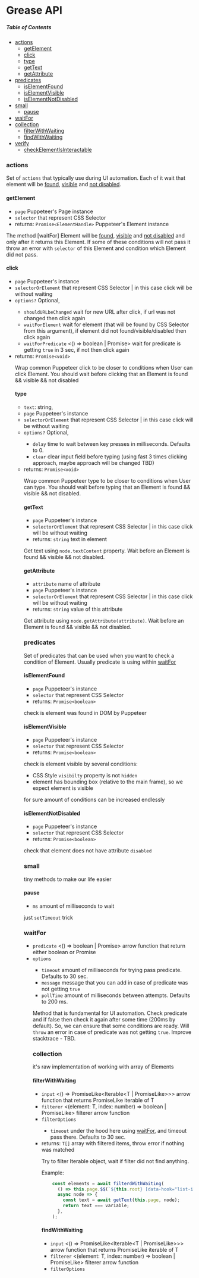 # Grease API

##### Table of Contents

- [actions](#actions)
  * [getElement](#getelement)
  * [click](#click)
  * [type](#type)
  * [getText](#gettext)
  * [getAttribute](#getattribute)
- [predicates](#predicates)
  * [isElementFound](#iselementfound)
  * [isElementVisible](#iselementvisible)
  * [isElementNotDisabled](#iselementnotdisplayed)
- [small](#small)
  * [pause](#pause)
- [waitFor](#waitfor)
- [collection](#collection)
  * [filterWithWaiting](#filterwithwaiting)
  * [findWithWaiting](#findwithwaiting)
- [verify](#verify)
  * [checkElementIsInteractable](#checkelementisinteractable)

### actions

Set of `actions` that typically use during UI automation. Each of it wait that element will be [found](#iselementfound), [visible](#iselementvisible) and [not disabled](iselementnotdisabled).

#### getElement
- `page` Puppeteer's Page instance
- `selector` <string> that represent CSS Selector
- returns: `Promise<ElementHandle>` Puppeteer's Element instance

The method [waitFor] Element will be [found](#iselementfound), [visible](#iselementvisible) and [not disabled](iselementnotdisabled) and only after it returns this Element.
If some of these conditions will not pass it throw an error with `selector` of this Element and condition which Element did not pass.

#### click
- `page` Puppeteer's <Page> instance
- `selectorOrElement` <string> that represent CSS Selector | <ElementHandle> in this case click will be without waiting
- `options?` Optional, <Object>
  * `shouldURLbeChanged` <boolean> wait for new URL after click, if url was not changed then click again
  * `waitForElement` <string> wait for element (that will be found by CSS Selector from this argument), if element did not found/visible/disabled then click again
  * `waitForPredicate` <() => boolean | Promise<boolean>> wait for predicate is getting `true` in 3 sec, if not then click again
- returns: `Promise<void>`

Wrap common Puppeteer click to be closer to conditions when User can click Element. You should wait before clicking that an Element is found && visible && not disabled

#### type
- `text`: string,
- `page` Puppeteer's <Page> instance
- `selectorOrElement` <string> that represent CSS Selector | <ElementHandle> in this case click will be without waiting
- `options?` Optional, <Object>
  * `delay` <number> time to wait between key presses in milliseconds. Defaults to 0.
  * `clear` <boolean> clear input field before typing (using fast 3 times clicking approach, maybe approach will be changed TBD)
- returns: `Promise<void>`

Wrap common Puppeteer type to be closer to conditions when User can type. You should wait before typing that an Element is found && visible && not disabled.

#### getText
- `page` Puppeteer's <Page> instance
- `selectorOrElement` <string> that represent CSS Selector | <ElementHandle> in this case click will be without waiting
- returns: `string` text in element

Get text using `node.textContent` property. Wait before an Element is found && visible && not disabled.

#### getAttribute
- `attribute` <string> name of attribute
- `page` Puppeteer's <Page> instance
- `selectorOrElement` <string> that represent CSS Selector | <ElementHandle> in this case click will be without waiting
- returns: `string` value of this attribute

Get attribute using `node.getAttribute(attribute)`. Wait before an Element is found && visible && not disabled.

### predicates

Set of predicates that can be used when you want to check a condition of Element. Usually predicate is using within [waitFor](#waitfor)

#### isElementFound
- `page` Puppeteer's <Page> instance
- `selector` <string> that represent CSS Selector
- returns: `Promise<boolean>`

check is element was found in DOM by Puppeteer

#### isElementVisible
- `page` Puppeteer's <Page> instance
- `selector` <string> that represent CSS Selector
- returns: `Promise<boolean>`

check is element visible by several conditions:
- CSS Style `visibilty` property is not `hidden`
- element has bounding box (relative to the main frame), so we expect element is visible

for sure amount of conditions can be increased endlessly

#### isElementNotDisabled
- `page` Puppeteer's <Page> instance
- `selector` <string> that represent CSS Selector
- returns: `Promise<boolean>`

check that element does not have attribute `disabled`

### small

tiny methods to make our life easier

#### pause
- `ms` <number> amount of milliseconds to wait

just `setTimeout` trick

### waitFor
- `predicate` <() => boolean | Promise<boolean>> arrow function that return either boolean or Promise<boolean>
- `options` <Object>
  * `timeout` <number> amount of milliseconds for trying pass predicate. Defaults to 30 sec.
  * `message` <stirng> message that you can add in case of predicate was not getting `true`
  * `pollTime` <number> amount of milliseconds between attempts. Defaults to 200 ms.

Method that is fundamental for UI automation. Check predicate and if false then check it again after some time (200ms by default). So, we can ensure that some conditions are ready.
Will `throw` an error in case of predicate was not getting `true`.
Improve stacktrace - TBD.

### collection

it's raw implementation of working with array of Elements

#### filterWithWaiting
- `input` <() => PromiseLike<Iterable<T | PromiseLike<T>>>> arrow function that returns PromiseLike iterable of T
- `filterer` <(element: T, index: number) => boolean | PromiseLike<boolean>> filterer arrow function
- `filterOptions` <Object>
  * `timeout` <number> under the hood here using [waitFor](#waitfor), and timeout pass there. Defaults to 30 sec.
- returns: `T[]` array with filtered items, throw error if nothing was matched

Try to filter Iterable object, wait if filter did not find anything.

Example:

```typescript
    const elements = await filterdWithWaiting(
      () => this.page.$$(`${this.root} [data-hook="list-item-select"]`),
      async node => {
        const text = await getText(this.page, node);
        return text === variable;
      },
    );
```

#### findWithWaiting
- `input` <() => PromiseLike<Iterable<T | PromiseLike<T>>>> arrow function that returns PromiseLike iterable of T
- `filterer` <(element: T, index: number) => boolean | PromiseLike<boolean>> filterer arrow function
- `filterOptions` <Object>
  * `timeout` <number> under the hood here using [waitFor](#waitfor), and timeout pass there. Defaults to 30 sec.
- returns: `T` first filtered item, throw error if nothing was matched

Try to filter Iterable object, wait if filter did not find anything.

Example:

```typescript
    const element = await filterdWithWaiting(
      () => this.page.$$(`${this.root} [data-hook="list-item-select"]`),
      async node => {
        const text = await getText(this.page, node);
        return text === variable;
      },
    );
```

### verify

TBD
